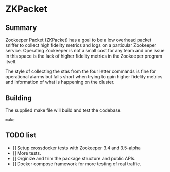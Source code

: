 # ZKPacket 

## Summary
Zookeeper Packet (ZKPacket) has a goal to be a low overhead packet sniffer to collect high fidelity metrics and logs on a particular Zookeeper service. Operating Zookeeper is not a small cost for any team and one issue in this space is the lack of higher fidelity metrics in the Zookeeper program itself. 

The style of collecting the stas from the four letter commands is fine for operational alarms but falls short when trying to gain higher fidelity metrics and information of what is happening on the cluster. 

## Building
The supplied make file will build and test the codebase. 
```
make 
```

## TODO list
* [] Setup crossdocker tests with Zookeeper 3.4 and 3.5-alpha
* [] More tests. 
* [] Orginize and trim the package structure and public APIs.
* [] Docker compose framework for more testing of real traffic. 
